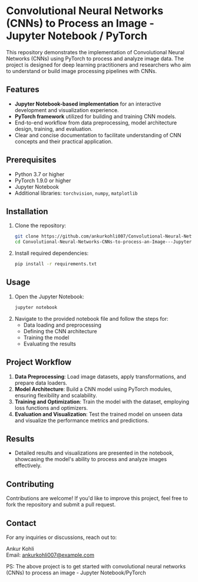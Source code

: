 # Convolutional Neural Networks (CNNs) to Process an Image - Jupyter Notebook / PyTorch

This repository demonstrates the implementation of Convolutional Neural Networks (CNNs) using PyTorch to process and analyze image data. The project is designed for deep learning practitioners and researchers who aim to understand or build image processing pipelines with CNNs.

## Features

- **Jupyter Notebook-based implementation** for an interactive development and visualization experience.
- **PyTorch framework** utilized for building and training CNN models.
- End-to-end workflow from data preprocessing, model architecture design, training, and evaluation.
- Clear and concise documentation to facilitate understanding of CNN concepts and their practical application.

## Prerequisites

- Python 3.7 or higher
- PyTorch 1.9.0 or higher
- Jupyter Notebook
- Additional libraries: `torchvision`, `numpy`, `matplotlib`

## Installation

1. Clone the repository:
   ```bash
   git clone https://github.com/ankurkohli007/Convolutional-Neural-Networks-CNNs-to-process-an-Image---Jupyter-Notebook-PyTorch.git
   cd Convolutional-Neural-Networks-CNNs-to-process-an-Image---Jupyter-Notebook-PyTorch
   ```
2. Install required dependencies:
   ```bash
   pip install -r requirements.txt
   ```

## Usage

1. Open the Jupyter Notebook:
   ```bash
   jupyter notebook
   ```
2. Navigate to the provided notebook file and follow the steps for:
   - Data loading and preprocessing
   - Defining the CNN architecture
   - Training the model
   - Evaluating the results

## Project Workflow

1. **Data Preprocessing**: Load image datasets, apply transformations, and prepare data loaders.
2. **Model Architecture**: Build a CNN model using PyTorch modules, ensuring flexibility and scalability.
3. **Training and Optimization**: Train the model with the dataset, employing loss functions and optimizers.
4. **Evaluation and Visualization**: Test the trained model on unseen data and visualize the performance metrics and predictions.

## Results

- Detailed results and visualizations are presented in the notebook, showcasing the model's ability to process and analyze images effectively.

## Contributing

Contributions are welcome! If you'd like to improve this project, feel free to fork the repository and submit a pull request.


## Contact

For any inquiries or discussions, reach out to:

Ankur Kohli  
Email: [ankurkohli007@example.com](mailto:ankurkohli007@gmail.com)

PS: The above project is to get started with convolutional neural networks (CNNs) to process an image - Jupyter Notebook/PyTorch
